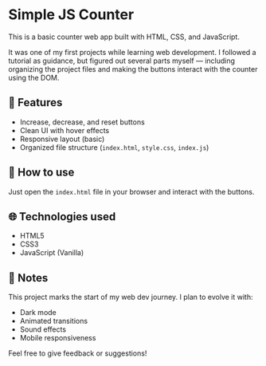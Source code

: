 # Simple JS Counter

This is a basic counter web app built with HTML, CSS, and JavaScript.

It was one of my first projects while learning web development. I followed a tutorial as guidance, but figured out several parts myself — including organizing the project files and making the buttons interact with the counter using the DOM.

## 🔧 Features

- Increase, decrease, and reset buttons
- Clean UI with hover effects
- Responsive layout (basic)
- Organized file structure (`index.html`, `style.css`, `index.js`)

## 🚀 How to use

Just open the `index.html` file in your browser and interact with the buttons.

## 🌐 Technologies used

- HTML5
- CSS3
- JavaScript (Vanilla)

## 📌 Notes

This project marks the start of my web dev journey. I plan to evolve it with:
- Dark mode
- Animated transitions
- Sound effects
- Mobile responsiveness

Feel free to give feedback or suggestions!
